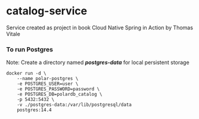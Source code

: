 # catalog-service

Service created as project in book Cloud Native Spring in Action by Thomas Vitale

### To run Postgres

Note: Create a directory named <b><i>postgres-data</i></b> for local persistent storage

```
docker run -d \
    --name polar-postgres \
    -e POSTGRES_USER=user \
    -e POSTGRES_PASSWORD=password \
    -e POSTGRES_DB=polardb_catalog \
    -p 5432:5432 \
    -v ./postgres-data:/var/lib/postgresql/data
    postgres:14.4
```